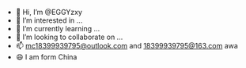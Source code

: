 - 👋 Hi, I’m @EGGYzxy
- 👀 I’m interested in ...
- 🌱 I’m currently learning ...
- 💞️ I’m looking to collaborate on ...
- 📫 mc18399939795@outlook.com and 18399939795@163.com awa
- 😄 I am form China

  
<!---
EGGYzxy/EGGYzxy is a ✨ special ✨ repository because its `README.md` (this file) appears on your GitHub profile.
You can click the Preview link to take a look at your changes.
--->
